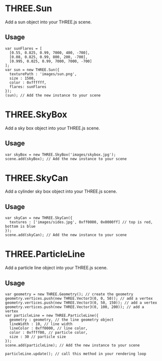 # THREE.Sun

Add a sun object into your THREE.js scene.

## Usage

    var sunFlares = [
      [0.55, 0.825, 0.99, 7000, 400, -700],
      [0.08, 0.825, 0.99, 800, 200, -700],
      [0.995, 0.025, 0.99, 7000, 7000, -700]
    ];
    var sun = new THREE.Sun({
      texturePath : 'images/sun.png',
      size : 1500,
      color : 0xffffff,
      flares: sunFlares
    });
    (sun); // Add the new instance to your scene

# THREE.SkyBox

Add a sky box object into your THREE.js scene.

## Usage

    var skyBox = new THREE.SkyBox('images/skybox.jpg');
    scene.add(skyBox); // Add the new instance to your scene

# THREE.SkyCan

Add a cylinder sky box object into your THREE.js scene.

## Usage

    var skyCan = new THREE.SkyCan({
      textures : ['images/sides.jpg', 0xff0000, 0x0000ff] // top is red, bottom is blue
    });
    scene.add(skyCan); // Add the new instance to your scene


# THREE.ParticleLine

Add a particle line object into your THREE.js scene.

## Usage

    var geometry = new THREE.Geometry(); // create the geometry
    geometry.vertices.push(new THREE.Vector3(0, 0, 50)); // add a vertex
    geometry.vertices.push(new THREE.Vector3(0, 50, 150)); // add a vertex
    geometry.vertices.push(new THREE.Vector3(0, 100, 200)); // add a vertex
    var particleLine = new THREE.ParticleLine({
      geometry : geometry, // the line geometry object
      lineWidth : 10, // line width
      lineColor : 0xff0000, // line color,
      color : 0xffff00, // particle color,
      size : 30 // particle size
    });
    scene.add(particleLine); // Add the new instance to your scene

    particleLine.update(); // call this method in your rendering loop
